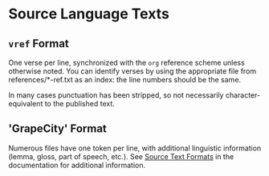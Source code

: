 # Source Language Texts

## `vref` Format

One verse per line, synchronized with the `org` reference scheme
unless otherwise noted. You can identify verses by using the
appropriate file from references/*-ref.txt as an index: the line
numbers should be the same.

In many cases punctuation has been stripped, so not necessarily
character-equivalent to the published text. 

## 'GrapeCity' Format

Numerous files have one token per line, with additional linguistic
information (lemma, gloss, part of speech, etc.). See [Source Text
Formats](../../docs/sourceformats.md) in the documentation for
additional information.

